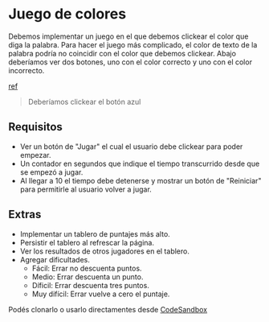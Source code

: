 # Juego de colores
Debemos implementar un juego en el que debemos clickear el color que diga la palabra. Para hacer el juego más complicado, el color de texto de la palabra podría no coincidir con el color que debemos clickear. Abajo deberíamos ver dos botones, uno con el color correcto y uno con el color incorrecto.

[ref](./public/ref.png)
> Deberíamos clickear el botón azul

## Requisitos
- Ver un botón de "Jugar" el cual el usuario debe clickear para poder empezar.
- Un contador en segundos que indique el tiempo transcurrido desde que se empezó a jugar.
- Al llegar a 10 el tiempo debe detenerse y mostrar un botón de "Reiniciar" para permitirle al usuario volver a jugar.

## Extras
- Implementar un tablero de puntajes más alto.
- Persistir el tablero al refrescar la página.
- Ver los resultados de otros jugadores en el tablero.
- Agregar dificultades.
  - Fácil: Errar no descuenta puntos.
  - Medio: Errar descuenta un punto.
  - Díficil: Errar descuenta tres puntos.
  - Muy difícil: Errar vuelve a cero el puntaje.

Podés clonarlo o usarlo directamentes desde [CodeSandbox](https://codesandbox.io/s/github/goncy/interview-challenges/tree/main/proyectos-take-home/juego-de-colores)
